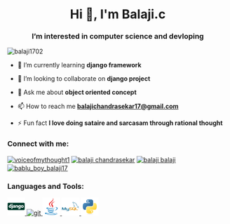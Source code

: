 <h1 align="center">Hi 👋, I'm Balaji.c</h1>
<h3 align="center">I’m interested in computer science and devloping</h3>

<p align="left"> <img src="https://komarev.com/ghpvc/?username=balaji1702&label=Profile%20views&color=0e75b6&style=flat" alt="balaji1702" /> </p>



- 🌱 I’m currently learning **django framework**

- 👯 I’m looking to collaborate on **django project**

- 💬 Ask me about **object oriented concept**

- 📫 How to reach me **balajichandrasekar17@gmail.com**

- ⚡ Fun fact **I love doing sataire and sarcasam through rational thought**

<h3 align="left">Connect with me:</h3>
<p align="left">
<a href="https://twitter.com/voiceofmythought1" target="blank"><img align="center" src="https://raw.githubusercontent.com/rahuldkjain/github-profile-readme-generator/master/src/images/icons/Social/twitter.svg" alt="voiceofmythought1" height="30" width="40" /></a>
<a href="https://linkedin.com/in/balaji chandrasekar" target="blank"><img align="center" src="https://raw.githubusercontent.com/rahuldkjain/github-profile-readme-generator/master/src/images/icons/Social/linked-in-alt.svg" alt="balaji chandrasekar" height="30" width="40" /></a>
<a href="https://fb.com/balaji balaji" target="blank"><img align="center" src="https://raw.githubusercontent.com/rahuldkjain/github-profile-readme-generator/master/src/images/icons/Social/facebook.svg" alt="balaji balaji" height="30" width="40" /></a>
<a href="https://instagram.com/bablu_boy_balaji17" target="blank"><img align="center" src="https://raw.githubusercontent.com/rahuldkjain/github-profile-readme-generator/master/src/images/icons/Social/instagram.svg" alt="bablu_boy_balaji17" height="30" width="40" /></a>
</p>

<h3 align="left">Languages and Tools:</h3>
<p align="left"> <a href="https://www.djangoproject.com/" target="_blank" rel="noreferrer"> <img src="https://raw.githubusercontent.com/devicons/devicon/master/icons/django/django-original.svg" alt="django" width="40" height="40"/> </a> <a href="https://git-scm.com/" target="_blank" rel="noreferrer"> <img src="https://www.vectorlogo.zone/logos/git-scm/git-scm-icon.svg" alt="git" width="40" height="40"/> </a> <a href="https://www.java.com" target="_blank" rel="noreferrer"> <img src="https://raw.githubusercontent.com/devicons/devicon/master/icons/java/java-original.svg" alt="java" width="40" height="40"/> </a> <a href="https://www.mysql.com/" target="_blank" rel="noreferrer"> <img src="https://raw.githubusercontent.com/devicons/devicon/master/icons/mysql/mysql-original-wordmark.svg" alt="mysql" width="40" height="40"/> </a> <a href="https://www.python.org" target="_blank" rel="noreferrer"> <img src="https://raw.githubusercontent.com/devicons/devicon/master/icons/python/python-original.svg" alt="python" width="40" height="40"/> </a> </p>
